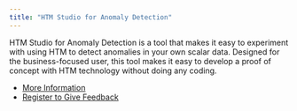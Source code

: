 ```yaml
---
title: "HTM Studio for Anomaly Detection"
---
```


[feedback]:   /htm-studio/#feedback
[htmstudio]:  /htm-studio/

HTM Studio for Anomaly Detection is a tool that makes it easy to experiment with
using HTM to detect anomalies in your own scalar data. Designed for the
business-focused user, this tool makes it easy to develop a proof of concept
with HTM technology without doing any coding.

* [More Information][htmstudio]
* [Register to Give Feedback][feedback]
